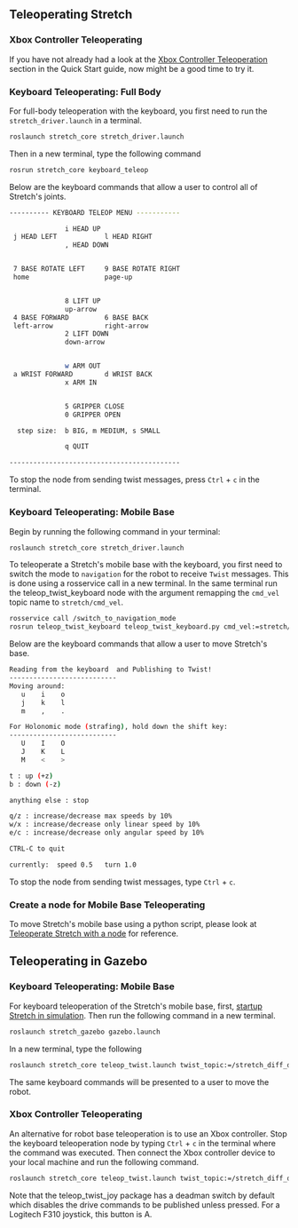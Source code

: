 ## Teleoperating Stretch

### Xbox Controller Teleoperating
If you have not already had a look at the [Xbox Controller Teleoperation](https://docs.hello-robot.com/0.2/stretch-tutorials/getting_started/quick_start_guide_re2/#hello-world-demo) section in the Quick Start guide, now might be a good time to try it.

### Keyboard Teleoperating: Full Body

For full-body teleoperation with the keyboard, you first need to run the `stretch_driver.launch` in a terminal.

```{.bash .shell-prompt}
roslaunch stretch_core stretch_driver.launch
```

Then in a new terminal, type the following command

```{.bash .shell-prompt}
rosrun stretch_core keyboard_teleop
```

Below are the keyboard commands that allow a user to control all of Stretch's joints.

```{.bash .no-copy}
---------- KEYBOARD TELEOP MENU -----------

              i HEAD UP                    
 j HEAD LEFT            l HEAD RIGHT       
              , HEAD DOWN                  


 7 BASE ROTATE LEFT     9 BASE ROTATE RIGHT
 home                   page-up            


              8 LIFT UP                    
              up-arrow                     
 4 BASE FORWARD         6 BASE BACK        
 left-arrow             right-arrow        
              2 LIFT DOWN                  
              down-arrow                   


              w ARM OUT                    
 a WRIST FORWARD        d WRIST BACK       
              x ARM IN                     


              5 GRIPPER CLOSE              
              0 GRIPPER OPEN               

  step size:  b BIG, m MEDIUM, s SMALL     

              q QUIT                       

-------------------------------------------
```

To stop the node from sending twist messages, press `Ctrl` + `c` in the terminal.

### Keyboard Teleoperating: Mobile Base

Begin by running the following command in your terminal:

```{.bash .shell-prompt}
roslaunch stretch_core stretch_driver.launch
```

To teleoperate a Stretch's mobile base with the keyboard, you first need to switch the mode to `navigation` for the robot to receive `Twist` messages. This is done using a rosservice call in a new terminal. In the same terminal run the teleop_twist_keyboard node with the argument remapping the `cmd_vel` topic name to `stretch/cmd_vel`.

```{.bash .shell-prompt}
rosservice call /switch_to_navigation_mode
rosrun teleop_twist_keyboard teleop_twist_keyboard.py cmd_vel:=stretch/cmd_vel
```

Below are the keyboard commands that allow a user to move Stretch's base.  

```{.bash .no-copy}
Reading from the keyboard  and Publishing to Twist!
---------------------------
Moving around:
   u    i    o
   j    k    l
   m    ,    .

For Holonomic mode (strafing), hold down the shift key:
---------------------------
   U    I    O
   J    K    L
   M    <    >

t : up (+z)
b : down (-z)

anything else : stop

q/z : increase/decrease max speeds by 10%
w/x : increase/decrease only linear speed by 10%
e/c : increase/decrease only angular speed by 10%

CTRL-C to quit

currently:	speed 0.5	turn 1.0
```

To stop the node from sending twist messages, type `Ctrl` + `c`.

### Create a node for Mobile Base Teleoperating
To move Stretch's mobile base using a python script, please look at [Teleoperate Stretch with a node](example_1.md) for reference.

## Teleoperating in Gazebo

### Keyboard Teleoperating: Mobile Base
For keyboard teleoperation of the Stretch's mobile base, first, [startup Stretch in simulation](gazebo_basics.md). Then run the following command in a new terminal.

```{.bash .shell-prompt}
roslaunch stretch_gazebo gazebo.launch
```

In a new terminal, type the following

```{.bash .shell-prompt}
roslaunch stretch_core teleop_twist.launch twist_topic:=/stretch_diff_drive_controller/cmd_vel linear:=1.0 angular:=2.0 teleop_type:=keyboard
```

The same keyboard commands will be presented to a user to move the robot.

### Xbox Controller Teleoperating
An alternative for robot base teleoperation is to use an Xbox controller. Stop the keyboard teleoperation node by typing `Ctrl` + `c` in the terminal where the command was executed. Then connect the Xbox controller device to your local machine and run the following command.

```{.bash .shell-prompt}
roslaunch stretch_core teleop_twist.launch twist_topic:=/stretch_diff_drive_controller/cmd_vel linear:=1.0 angular:=2.0 teleop_type:=joystick
```

Note that the teleop_twist_joy package has a deadman switch by default which disables the drive commands to be published unless pressed. For a Logitech F310 joystick, this button is A.